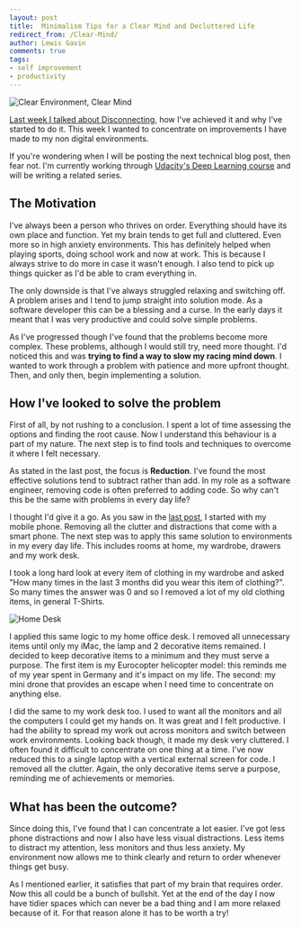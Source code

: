 ```yaml
--- 
layout: post 
title:  Minimalism Tips for a Clear Mind and Decluttered Life 
redirect_from: /Clear-Mind/
author: Lewis Gavin 
comments: true 
tags: 
- self improvement
- productivity
---
```


![Clear Environment, Clear Mind](https://www.lewisgavin.co.uk/images/clear_env.jpg)

[Last week I talked about Disconnecting](https://www.lewisgavin.co.uk/how-to-digital-detox-2020/), how I've achieved it and why I've started to do it. This week I wanted to concentrate on improvements I have made to my non digital environments. 

If you're wondering when I will be posting the next technical blog post, then fear not. I'm currently working through [Udacity's Deep Learning course](https://www.udacity.com/course/deep-learning--ud730) and will be writing a related series.

## The Motivation

I've always been a person who thrives on order. Everything should have its own place and function. Yet my brain tends to get full and cluttered. Even more so in high anxiety environments. This has definitely helped when playing sports, doing school work and now at work. This is because I always strive to do more in case it wasn't enough. I also tend to pick up things quicker as I'd be able to cram everything in.

The only downside is that I've always struggled relaxing and switching off. A problem arises and I tend to jump straight into solution mode. As a software developer this can be a blessing and a curse. In the early days it meant that I was very productive and could solve simple problems.

As I've progressed though I've found that the problems become more complex. These problems, although I would still try, need more thought. I'd noticed this and was **trying to find a way to slow my racing mind down**. I wanted to work through a problem with patience and more upfront thought. Then, and only then, begin implementing a solution.

## How I've looked to solve the problem

First of all, by not rushing to a conclusion. I spent a lot of time assessing the options and finding the root cause. Now I understand this behaviour is a part of my nature. The next step is to find tools and techniques to overcome it where I felt necessary.

As stated in the last post, the focus is **Reduction**. I've found the most effective solutions tend to subtract rather than add. In my role as a software engineer, removing code is often preferred to adding code. So why can't this be the same with problems in every day life?

I thought I'd give it a go. As you saw in the [last post](https://www.lewisgavin.co.uk/how-to-digital-detox-2020/), I started with my mobile phone. Removing all the clutter and distractions that come with a smart phone. The next step was to apply this same solution to environments in my every day life. This includes rooms at home, my wardrobe, drawers and my work desk.

I took a long hard look at every item of clothing in my wardrobe and asked "How many times in the last 3 months did you wear this item of clothing?".
So many times the answer was 0 and so I removed a lot of my old clothing items, in general T-Shirts.

![Home Desk](https://www.lewisgavin.co.uk/images/desk.jpg)

I applied this same logic to my home office desk. I removed all unnecessary items until only my iMac, the lamp and 2 decorative items remained. I decided to keep decorative items to a minimum and they must serve a purpose. The first item is my Eurocopter helicopter model: this reminds me of my year spent in Germany and it's impact on my life. The second: my mini drone that provides an escape when I need time to concentrate on anything else.

I did the same to my work desk too. I used to want all the monitors and all the computers I could get my hands on. It was great and I felt productive. I had the ability to spread my work out across monitors and switch between work environments. Looking back though, it made my desk very cluttered. I often found it difficult to concentrate on one thing at a time. I've now reduced this to a single laptop with a vertical external screen for code. I removed all the clutter. Again, the only decorative items serve a purpose, reminding me of achievements or memories.

## What has been the outcome?

Since doing this, I've found that I can concentrate a lot easier. I've got less phone distractions and now I also have less visual distractions. Less items to distract my attention, less monitors and thus less anxiety. My environment now allows me to think clearly and return to order whenever things get busy.

As I mentioned earlier, it satisfies that part of my brain that requires order. Now this all could be a bunch of bullshit. Yet at the end of the day I now have tidier spaces which can never be a bad thing and I am more relaxed because of it. For that reason alone it has to be worth a try!
